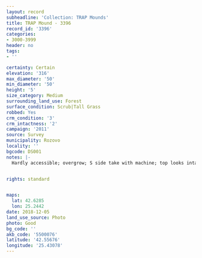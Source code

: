 ```yaml
---
layout: record
subheadline: 'Collection: TRAP Mounds'
title: TRAP Mound - 3396
record_id: '3396'
categories:
- 3000-3999
header: no
tags:
- ''

certainty: Certain
elevation: '316'
max_diameter: '50'
min_diameter: '50'
height: '5'
size_category: Medium
surrounding_land_use: Forest
surface_condition: Scrub|Tall Grass
robbed: Yes
crm_condition: '3'
crm_intactness: '2'
campaign: '2011'
source: Survey
municipality: Rozovo
locality: ''
bgcode: DS001
notes: |-
  Hardly accessible; overgrow; S side take with machine; top looks intact with several test-pits, but locals told us that the chamber used to be exposed and then covered with soil again by the municipality (several years ago).


rights: standard


maps:
  lat: 42.6285
  lon: 25.2442
date: 2018-12-05
land_use_source: Photo
photo: Good
bg_code: ''
akb_code: '5500076'
latitude: '42.55676'
longitude: '25.43078'
---
```

